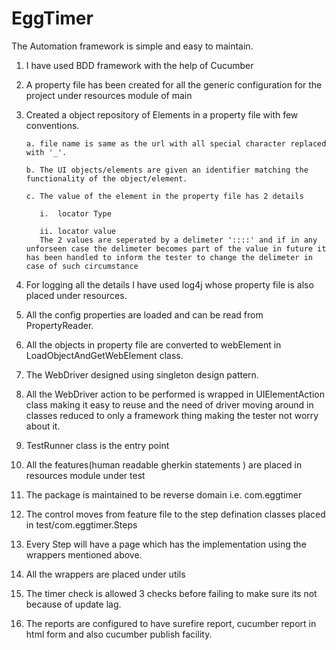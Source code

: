 # EggTimer
The Automation framework is simple and easy to maintain.
1. I have used BDD framework with the help of Cucumber
2. A property file has been created for all the generic configuration for the project under resources module of main
3. Created a object repository of Elements in a property file with few conventions.
   
       a. file name is same as the url with all special character replaced with '_'.
   
       b. The UI objects/elements are given an identifier matching the functionality of the object/element.
   
       c. The value of the element in the property file has 2 details
   
          i.  locator Type
   
          ii. locator value
          The 2 values are seperated by a delimeter '::::' and if in any unforseen case the delimeter becomes part of the value in future it has been handled to inform the tester to change the delimeter in case of such circumstance
4. For logging all the details  I have used log4j whose property file is also placed under resources.
5. All the config properties are loaded and can be read from PropertyReader.
6. All the objects in property file are converted to webElement in LoadObjectAndGetWebElement class.
7. The WebDriver designed using singleton design pattern.
8. All the WebDriver action to be performed is wrapped in UIElementAction class making it easy to reuse and the need of driver moving around in classes reduced to      only a framework thing making the tester not worry about it.
9. TestRunner class is the entry point
10. All the features(human readable gherkin statements ) are placed in resources module under test
11. The package is maintained to be reverse domain i.e. com.eggtimer
12. The control moves from feature file to the step defination classes placed in test/com.eggtimer.Steps 
13. Every Step will have a page which has the implementation using the wrappers mentioned above.
14. All the wrappers are placed under utils
15. The timer check is allowed 3 checks before failing to make sure its not because of update lag.
16. The reports are configured to have surefire report, cucumber report in html form and also cucumber publish facility.
